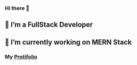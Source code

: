 ### Hi there 👋
## 🌱 I’m a FullStack Developer 
## 🔭 I’m currently working on MERN Stack
### My [Protifolio](https://sahil-tagra.netlify.app/)
<!--
**Sahil3554/sahil3554** is a ✨ _special_ ✨ repository because its `README.md` (this file) appears on your GitHub profile.

Here are some ideas to get you started:

- 🔭 I’m currently working on ...
- 🌱 I’m currently learning ...
- 👯 I’m looking to collaborate on ...
- 🤔 I’m looking for help with ...
- 💬 Ask me about ...
- 📫 How to reach me: ...
- 😄 Pronouns: ...
- ⚡ Fun fact: ...
-->

